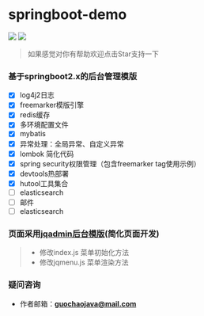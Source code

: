 # springboot-demo
[![](https://img.shields.io/badge/Author-guochao-ff69b4.svg)]()
[![](https://img.shields.io/badge/version-1.0-brightgreen.svg)](https://github.com/guochaojava/springboot-demo)

> 如果感觉对你有帮助欢迎点击Star支持一下

### 基于springboot2.x的后台管理模版
- [x] log4j2日志
- [x] freemarker模版引擎
- [x] redis缓存
- [x] 多环境配置文件
- [x] mybatis
- [x] 异常处理：全局异常、自定义异常
- [x] lombok 简化代码
- [x] spring security权限管理（包含freemarker tag使用示例）
- [x] devtools热部署
- [x] hutool工具集合
- [ ] elasticsearch
- [ ] 邮件
- [ ] elasticsearch

### 页面采用[jqadmin后台模版](https://jqadmin.jqcool.net/)(简化页面开发)
> *  修改index.js   菜单初始化方法
> *  修改jqmenu.js  菜单渲染方法


### 疑问咨询
- 作者邮箱：**guochaojava@mail.com**
